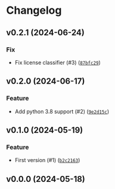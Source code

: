 # Changelog

## v0.2.1 (2024-06-24)

### Fix

- Fix license classifier (#3) ([`87bfc29`](https://github.com/Bluetooth-Devices/aiozoneinfo/commit/87bfc29448ab6c9915428a263da62aadda8dbf48))

## v0.2.0 (2024-06-17)

### Feature

- Add python 3.8 support (#2) ([`9e2d15c`](https://github.com/Bluetooth-Devices/aiozoneinfo/commit/9e2d15cb8cbd3177e568e80d7e44df0fc751be9e))

## v0.1.0 (2024-05-19)

### Feature

- First version (#1) ([`b2c2163`](https://github.com/Bluetooth-Devices/aiozoneinfo/commit/b2c2163b9483cba086a954e503cc0b07ae08a4c9))

## v0.0.0 (2024-05-18)
